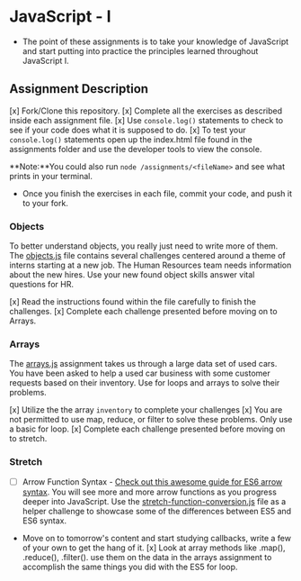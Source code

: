 # JavaScript - I

* The point of these assignments is to take your knowledge of JavaScript and start putting into practice the principles learned throughout JavaScript I.

## Assignment Description

[x] Fork/Clone this repository.
[x] Complete all the exercises as described inside each assignment file.
[x] Use `console.log()` statements to check to see if your code does what it is supposed to do.
[x] To test your `console.log()` statements open up the index.html file found in the assignments folder and use the developer tools to view the console.  

**Note:**You could also run `node /assignments/<fileName>` and see what prints in your terminal.

* Once you finish the exercises in each file, commit your code, and push it to your fork. 

### Objects
To better understand objects, you really just need to write more of them. The [objects.js](assignments/objects.js) file contains several challenges centered around a theme of interns starting at a new job. The Human Resources team needs information about the new hires. Use your new found object skills answer vital questions for HR.

[x] Read the instructions found within the file carefully to finish the challenges. 
[x] Complete each challenge presented before moving on to Arrays.

### Arrays
The [arrays.js](assignments/arrays.js) assignment takes us through a large data set of used cars.  You have been asked to help a used car business with some customer requests based on their inventory.  Use for loops and arrays to solve their problems.

[x] Utilize the the array `inventory` to complete your challenges
[x] You are not permitted to use map, reduce, or filter to solve these problems.  Only use a basic for loop.
[x] Complete each challenge presented before moving on to stretch.

### Stretch

* [ ] Arrow Function Syntax - [Check out this awesome guide for ES6 arrow syntax](https://medium.freecodecamp.org/when-and-why-you-should-use-es6-arrow-functions-and-when-you-shouldnt-3d851d7f0b26). You will see more and more arrow functions as you progress deeper into JavaScript. Use the [stretch-function-conversion.js](assignments/stretch-function-conversion.js) file as a helper challenge to showcase some of the differences between ES5 and ES6 syntax.  

* Move on to tomorrow's content and start studying callbacks, write a few of your own to get the hang of it.
[x] Look at array methods like .map(), .reduce(), .filter(). use them on the data in the arrays assignment to accomplish the same things you did with the ES5 for loop.
